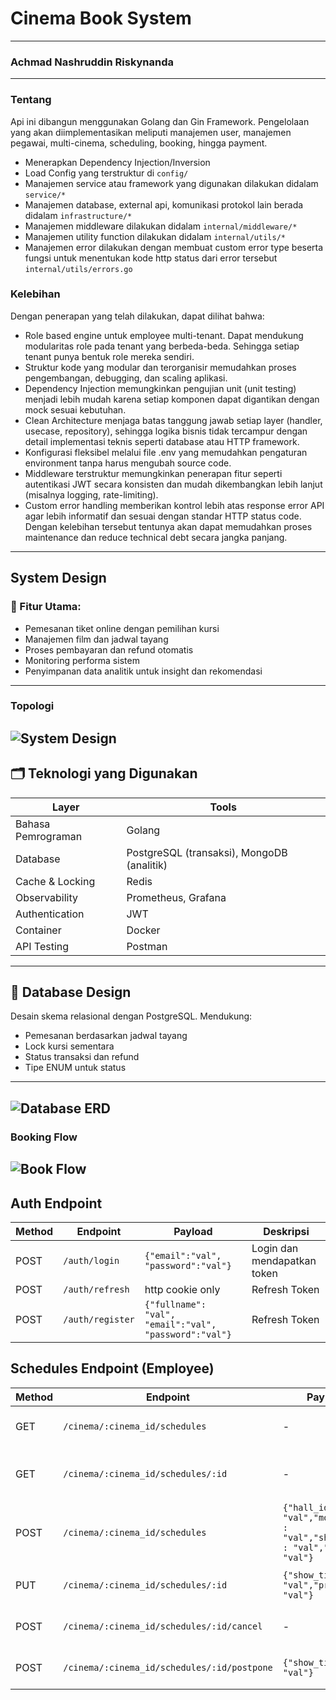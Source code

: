 # Cinema Book System
---
### Achmad Nashruddin Riskynanda
---
### Tentang
Api ini dibangun menggunakan Golang dan Gin Framework. Pengelolaan yang akan diimplementasikan meliputi manajemen user, manajemen pegawai, multi-cinema, scheduling, booking, hingga payment.
- Menerapkan Dependency Injection/Inversion
- Load Config yang terstruktur di `config/`
- Manajemen service atau framework yang digunakan dilakukan didalam `service/*`
- Manajemen database, external api, komunikasi protokol lain berada didalam `infrastructure/*`
- Manajemen middleware dilakukan didalam `internal/middleware/*`
- Manajemen utility function dilakukan didalam `internal/utils/*`
- Manajemen error dilakukan dengan membuat custom error type beserta fungsi untuk menentukan kode http status dari error tersebut `internal/utils/errors.go`

### Kelebihan
Dengan penerapan yang telah dilakukan, dapat dilihat bahwa:
- Role based engine untuk employee multi-tenant. Dapat mendukung modularitas role pada tenant yang berbeda-beda. Sehingga setiap tenant punya bentuk role mereka sendiri.
- Struktur kode yang modular dan terorganisir memudahkan proses pengembangan, debugging, dan scaling aplikasi.
- Dependency Injection memungkinkan pengujian unit (unit testing) menjadi lebih mudah karena setiap komponen dapat digantikan dengan mock sesuai kebutuhan.
- Clean Architecture menjaga batas tanggung jawab setiap layer (handler, usecase, repository), sehingga logika bisnis tidak tercampur dengan detail implementasi teknis seperti database atau HTTP framework.
- Konfigurasi fleksibel melalui file .env yang memudahkan pengaturan environment tanpa harus mengubah source code.
- Middleware terstruktur memungkinkan penerapan fitur seperti autentikasi JWT secara konsisten dan mudah dikembangkan lebih lanjut (misalnya logging, rate-limiting).
- Custom error handling memberikan kontrol lebih atas response error API agar lebih informatif dan sesuai dengan standar HTTP status code.
Dengan kelebihan tersebut tentunya akan dapat memudahkan proses maintenance dan reduce technical debt secara jangka panjang.
---
## System Design

### 🔧 Fitur Utama:
- Pemesanan tiket online dengan pemilihan kursi
- Manajemen film dan jadwal tayang
- Proses pembayaran dan refund otomatis
- Monitoring performa sistem
- Penyimpanan data analitik untuk insight dan rekomendasi

---

### Topologi
![System Design](documents/system-design/SystemDesign.png)
---

## 🗂️ Teknologi yang Digunakan

| Layer | Tools |
|------|-------|
| Bahasa Pemrograman | Golang |
| Database | PostgreSQL (transaksi), MongoDB (analitik) |
| Cache & Locking | Redis |
| Observability | Prometheus, Grafana |
| Authentication | JWT |
| Container | Docker |
| API Testing | Postman |

---
## 💽 Database Design

Desain skema relasional dengan PostgreSQL. Mendukung:

- Pemesanan berdasarkan jadwal tayang
- Lock kursi sementara
- Status transaksi dan refund
- Tipe ENUM untuk status
---
![Database ERD](documents/erd/erd.png)
---
### Booking Flow
![Book Flow](documents/system-design/Bookings.png)
---

## Auth Endpoint
| Method | Endpoint         | Payload                     | Deskripsi                   |
|--------|------------------|-----------------------------|-----------------------------|
| POST   | `/auth/login`    | `{"email":"val", "password":"val"}`|Login dan mendapatkan token
| POST   | `/auth/refresh`  | http cookie only | Refresh Token
| POST   | `/auth/register`  | `{"fullname": "val", "email":"val", "password":"val"}` | Refresh Token

## Schedules Endpoint (Employee)
| Method | Endpoint         | Payload                     | Deskripsi                   |
|--------|------------------|-----------------------------|-----------------------------|
| GET   | `/cinema/:cinema_id/schedules`    | - | Mendapatkan semua schedule
| GET   | `/cinema/:cinema_id/schedules/:id`  | - | Mendapatkan schedule berdasarkan ID
| POST   | `/cinema/:cinema_id/schedules`  | `{"hall_id" : "val","movie_id" : "val","show_time" : "val","price" : "val"}` | Membuat jadwal tayang
| PUT   | `/cinema/:cinema_id/schedules/:id`  | `{"show_time" : "val","price" : "val"}` | Update jadwal tayang
| POST   | `/cinema/:cinema_id/schedules/:id/cancel`  | - | Cancel jadwal tayang
| POST   | `/cinema/:cinema_id/schedules/:id/postpone`  | `{"show_time" : "val"}` | Postpone jadwal tayang